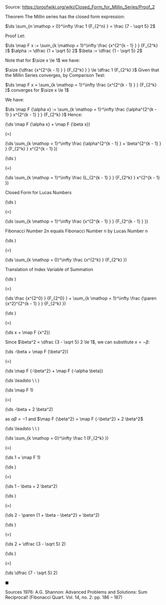 # 

Source: https://proofwiki.org/wiki/Closed_Form_for_Millin_Series/Proof_2

Theorem
The Millin series has the closed form expression:

$\ds \sum_{n \mathop = 0}^\infty \frac 1 {F_{2^n} } = \frac {7 - \sqrt 5} 2$


Proof
Let:

$\ds \map F x := \sum_{k \mathop = 1}^\infty \frac {x^{2^{k - 1} } } {F_{2^k} }$
$\alpha := \dfrac {1 + \sqrt 5} 2$
$\beta := \dfrac {1 - \sqrt 5} 2$

Note that for $\size x \le 1$ we have:

$\size {\dfrac {x^{2^{k - 1} } } {F_{2^k} } } \le \dfrac 1 {F_{2^k} }$
Given that the Millin Series converges, by Comparison Test:

$\ds \map F x = \sum_{k \mathop = 1}^\infty \frac {x^{2^{k - 1} } } {F_{2^k} }$ converges for $\size x \le 1$

We have:

$\ds \map F {\alpha x} := \sum_{k \mathop = 1}^\infty \frac {\alpha^{2^{k - 1} } x^{2^{k - 1} } } {F_{2^k} }$
Hence:














\(\ds \map F {\alpha x} + \map F {\beta x}\)

\(=\)







\(\ds \sum_{k \mathop = 1}^\infty \frac {\alpha^{2^{k - 1} } + \beta^{2^{k - 1} } } {F_{2^k} } x^{2^{k - 1} }\)




















\(\ds \)

\(=\)







\(\ds \sum_{k \mathop = 1}^\infty \frac {L_{2^{k - 1} } } {F_{2^k} } x^{2^{k - 1} }\)





Closed Form for Lucas Numbers














\(\ds \)

\(=\)







\(\ds \sum_{k \mathop = 1}^\infty \frac {x^{2^{k - 1} } } {F_{2^{k - 1} } }\)





Fibonacci Number 2n equals Fibonacci Number n by Lucas Number n














\(\ds \)

\(=\)







\(\ds \sum_{k \mathop = 0}^\infty \frac {x^{2^k} } {F_{2^k} }\)





Translation of Index Variable of Summation














\(\ds \)

\(=\)







\(\ds \frac {x^{2^0} } {F_{2^0} } + \sum_{k \mathop = 1}^\infty \frac {\paren {x^2}^{2^{k - 1} } } {F_{2^k} }\)




















\(\ds \)

\(=\)







\(\ds x + \map F {x^2}\)









Since $\beta^2 = \dfrac {3 - \sqrt 5} 2 \le 1$, we can substitute $x = -\beta$:














\(\ds -\beta + \map F {\beta^2}\)

\(=\)







\(\ds \map F {-\beta^2} + \map F {-\alpha \beta}\)














\(\ds \leadsto \ \ \)





\(\ds \map F 1\)

\(=\)







\(\ds -\beta + 2 \beta^2\)





as $\alpha \beta = -1$ and $\map F {\beta^2} = \map F {-\beta^2} + 2 \beta^2$








\(\ds \leadsto \ \ \)





\(\ds \sum_{k \mathop = 0}^\infty \frac 1 {F_{2^k} }\)

\(=\)







\(\ds 1 + \map F 1\)




















\(\ds \)

\(=\)







\(\ds 1 - \beta + 2 \beta^2\)




















\(\ds \)

\(=\)







\(\ds 2 - \paren {1 + \beta - \beta^2} + \beta^2\)




















\(\ds \)

\(=\)







\(\ds 2 + \dfrac {3 - \sqrt 5} 2\)




















\(\ds \)

\(=\)







\(\ds \dfrac {7 - \sqrt 5} 2\)









$\blacksquare$


Sources
1976: A.G. Shannon: Advanced Problems and Solutions: Sum Reciprocal! (Fibonacci Quart. Vol. 14, no. 2: pp. 186 – 187)




